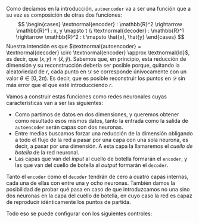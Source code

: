 Como decíamos en la introducción, `autoencoder` va a ser una función que a su vez es composición de otras dos funciones:
$$
\begin{cases}
\textnormal{encoder} : \mathbb{R}^2 \rightarrow \mathbb{R}^1 : x, y \mapsto t \\
\textnormal{decoder} : \mathbb{R}^1 \rightarrow \mathbb{R}^2 : t \mapsto \hat{x}, \hat{y}
\end{cases}
$$
Nuestra intención es que $\textnormal{autoencoder} = \textnormal{decoder} \circ \textnormal{encoder} \approx \textnormal{Id}$, es decir, que $(x, y) \approx (\hat{x}, \hat{y})$. Sabemos que, en principio, esta reducción de dimensión y su reconstrucción debería ser posible porque, quitando la aleatoriedad de $r$, cada punto en $\mathcal{D}$ se corresponde únivocamente con un valor $\theta \in [0, 2\pi)$. Es decir, que es posible reconstruir los puntos en $\mathcal{D}$ sin más error que el que esté introducciendo $r$.

Vamos a construir estas funciones como redes neuronales cuyas características van a ser las siguientes:
- Como partimos de datos en dos dimensiones, y queremos obtener como resultado esos mismos datos, tanto la entrada como la salida de `autoencoder` serán capas con dos neuronas.
- Entre medias buscamos forzar una reducción de la dimensión obligando a todo el flujo de la red a pasar por una capa con una sola neurona, es decir, a pasar por una dimensión. A esta capa la llamaremos el _cuello de botella_ de la red neuronal.
- Las capas que van del _input_ al cuello de botella formarán el `encoder`, y las que van del cuello de botella al _output_ formarán el `decoder`.

Tanto el `encoder` como el `decoder` tendrán de cero a cuatro capas internas, cada una de ellas con entre una y ocho neuronas. También damos la posibilidad de probar qué pasa en caso de que introduzcamos no una sino dos neuronas en la capa del cuello de botella, en cuyo caso la red es capaz de reproducir idénticamente los puntos de partida.

Todo eso se puede configurar con los siguientes controles: